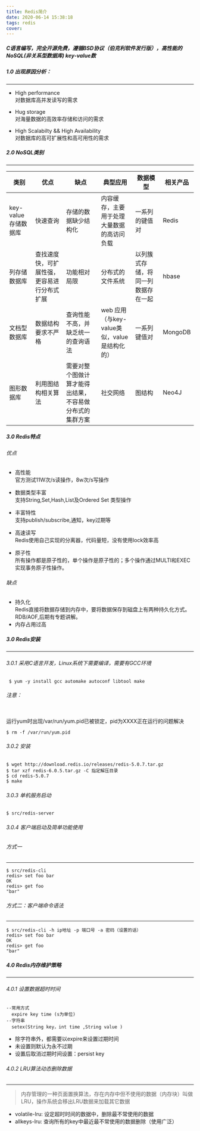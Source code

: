 ```yaml
---
title: Redis简介
date: 2020-06-14 15:38:18
tags: redis
cover: 
---
```


##### C语言编写，完全开源免费，遵循BSD协议（伯克利软件发行版），高性能的NoSQL(非关系型数据库) key-value数 
##### 1.0 出现原因分析：
---

 - High performance 
<br>对数据库高并发读写的需求
 - Hug storage <br>对海量数据的高效率存储和访问的需求

 - High Scalabilty && High Availability <br>对数据库的高可扩展性和高可用性的需求
##### 2.0 NoSQL类别
---

| 类别                 | 优点                                         | 缺点                                                     | 典型应用                                     | 数据模型                           | 相关产品 |
| -------------------- | -------------------------------------------- | -------------------------------------------------------- | -------------------------------------------- | ---------------------------------- | -------- |
| key-value 存储数据库 | 快速查询                                     | 存储的数据缺少结构化                                     | 内容缓存，主要用于处理大量数据的高访问负载   | 一系列的键值对                     | Redis    |
| 列存储数据库         | 查找速度快，可扩展性强，更容易进行分布式扩展 | 功能相对局限                                             | 分布式的文件系统                             | 以列簇式存储，将同一列数据存在一起 | hbase    |
| 文档型数据库         | 数据结构要求不严格                           | 查询性能不高，并缺乏统一的查询语法                       | web 应用（与key-value类似，value是结构化的） | 一系列键值对                       | MongoDB  |
| 图形数据库           | 利用图结构相关算法                           | 需要对整个图做计算才能得出结果，不容易做分布式的集群方案 | 社交网络                                     | 图结构                             | Neo4J    |
##### 3.0 Redis特点
###### 优点
- 高性能
<br>官方测试11W次/s读操作，8w次/s写操作
 - 数据类型丰富 <br>支持String,Set,Hash,List及Ordered Set 类型操作

 - 丰富特性 <br>支持publish/subscribe,通知，key过期等
 - 高速读写  <br>Redis使用自己实现的分离器，代码量短，没有使用lock效率高
 - 原子性 <br>所有操作都是原子性的，单个操作是原子性的；多个操作通过MULTI和EXEC实现事务原子性操作。
###### 缺点
 - 持久化 <br>Redis直接将数据存储到内存中，要将数据保存到磁盘上有两种持久化方式。RDB/AOF,后期有专题讲解。
 - 内存占用过高 
##### 3.0 Redis安装
---
###### 3.0.1 采用C语言开发，Linux系统下需要编译，需要有GCC环境

```
 $ yum -y install gcc automake autoconf libtool make
```
###### 注意：
</br>运行yum时出现/var/run/yum.pid已被锁定，pid为XXXX正在运行的问题解决
```
$ rm -f /var/run/yum.pid
```
###### 3.0.2 安装
```
$ wget http://download.redis.io/releases/redis-5.0.7.tar.gz
$ tar xzf redis-6.0.5.tar.gz -C 指定解压目录
$ cd redis-5.0.7
$ make
```
###### 3.0.3 单机服务启动
```
$ src/redis-server
```
###### 3.0.4 客户端启动及简单功能使用
###### 方式一
---
```
$ src/redis-cli
redis> set foo bar
OK
redis> get foo
"bar"
```
###### 方式二：客户端命令语法
---
```
$ src/redis-cli -h ip地址 -p 端口号 -a 密码（设置的话）
redis> set foo bar
OK
redis> get foo
"bar"
```
##### 4.0 Redis内存维护策略
---
###### 4.0.1 设置数据超时时间
```
--常用方式
  expire key time (s为单位)
--字符串
  setex(String key，int time ,String value )
```
- 除字符串外，都需要以expire来设置过期时间
- 未设置则默认为永不过期
- 设置后取消过期时间设置：persist key
###### 4.0.2 LRU算法动态删除数据
---
> 内存管理的一种页面置换算法，存在内存中但不使用的数据（内存块）叫做LRU，操作系统会移出LRU数据来加载其它数据 

- volatile-lru: 设定超时时间的数据中，删除最不常使用的数据
- allkeys-lru:  查询所有的key中最近最不常使用的数据删除（使用广泛）